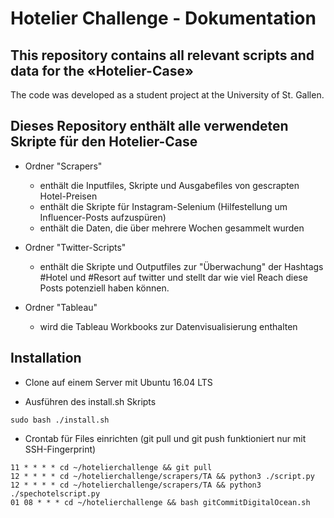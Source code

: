 # Hotelier Challenge - Dokumentation
## This repository contains all relevant scripts and data for the «Hotelier-Case»
The code was developed as a student project at the University of St. Gallen. 


## Dieses Repository enthält alle verwendeten Skripte für den Hotelier-Case

- Ordner "Scrapers"
    - enthält die Inputfiles, Skripte und Ausgabefiles von gescrapten Hotel-Preisen
    - enthält die Skripte für Instagram-Selenium (Hilfestellung um Influencer-Posts aufzuspüren)
    - enthält die Daten, die über mehrere Wochen gesammelt wurden 

- Ordner "Twitter-Scripts"
    - enthält die Skripte und Outputfiles zur "Überwachung" der Hashtags #Hotel und #Resort auf twitter
      und stellt dar wie viel Reach diese Posts potenziell haben können.

- Ordner "Tableau"
    - wird die Tableau Workbooks zur Datenvisualisierung enthalten
    
## Installation
- Clone auf einem Server mit Ubuntu 16.04 LTS


- Ausführen des install.sh Skripts
```
sudo bash ./install.sh
```

- Crontab für Files einrichten
(git pull und git push funktioniert nur mit SSH-Fingerprint)


```
11 * * * * cd ~/hotelierchallenge && git pull
12 * * * * cd ~/hotelierchallenge/scrapers/TA && python3 ./script.py
12 * * * * cd ~/hotelierchallenge/scrapers/TA && python3 ./spechotelscript.py
01 08 * * * cd ~/hotelierchallenge && bash gitCommitDigitalOcean.sh
```

